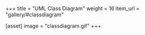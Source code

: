 +++
title = "UML Class Diagram"
weight = 16
item_url = "gallery/#classdiagram"

[asset]
  image = "classdiagram.gif"
+++

